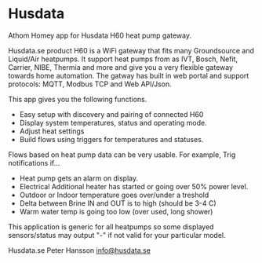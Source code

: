 # Husdata

Athom Homey app for Husdata H60 heat pump gateway.

Husdata.se product H60 is a WiFi gateway that fits many Groundsource and Liquid/Air heatpumps.
It support heat pumps from as IVT, Bosch, Nefit, Carrier, NIBE, Thermia and more and give you a very flexible gateway towards home automation.
The gatway has built in web portal and support protocols: MQTT, Modbus TCP and Web API/Json.


This app gives you the following functions.

* Easy setup with discovery and pairing of connected H60
* Display system temperatures, status and operating mode.
* Adjust heat settings
* Build flows using triggers for temperatures and statuses.

Flows based on heat pump data can be very usable.
For example, Trig notifications if...
* Heat pump gets an alarm on display.
* Electrical Additional heater has started or going over 50% power level.
* Outdoor or Indoor temperature goes over/under a treshold
* Delta between Brine IN and OUT is to high (should be 3-4 C)
* Warm water temp is going too low (over used, long shower)

 
 This application is generic for all heatpumps so some displayed sensors/status may output "-" if not valid for your particular model.
 
 Husdata.se
 Peter Hansson
 info@husdata.se
